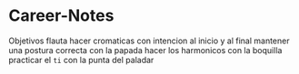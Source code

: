 # Career-Notes
Objetivos flauta
hacer cromaticas con intencion al inicio y al final
mantener una postura correcta con la papada
hacer los harmonicos con la boquilla
practicar el `ti` con la punta del paladar